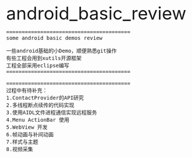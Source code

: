 <font size='20'>android_basic_review</font>


<pre>
========================================
some android basic demos review

一些android基础的小Demo，顺便熟悉git操作
有些工程会用到xutils开源框架
工程全部采用eclipse编写
========================================

========================================
过程中有待补充：
1.ContactProvider的API研究
2.多线程断点续传的代码实现
3.使用AIDL文件进程通信实现远程服务
4.Menu ActionBar 使用
5.WebView 开发
6.帧动画与补间动画
7.样式与主题
8.视频采集
</pre>